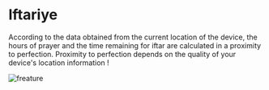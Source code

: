 # Iftariye
According to the data obtained from the current location of the device, the hours of prayer and the time remaining for iftar are calculated in a proximity to perfection.
Proximity to perfection depends on the quality of your device's location information !

![freature](https://user-images.githubusercontent.com/74095539/121754121-75c06d00-cb1c-11eb-9133-9b52c8b6a8d0.png)
